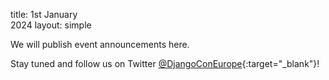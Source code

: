title: 1st January<br/>2024
layout: simple

We will publish event announcements here. 

Stay tuned and follow us on Twitter [@DjangoConEurope](https://twitter.com/djangoconeurope){:target="_blank"}!
